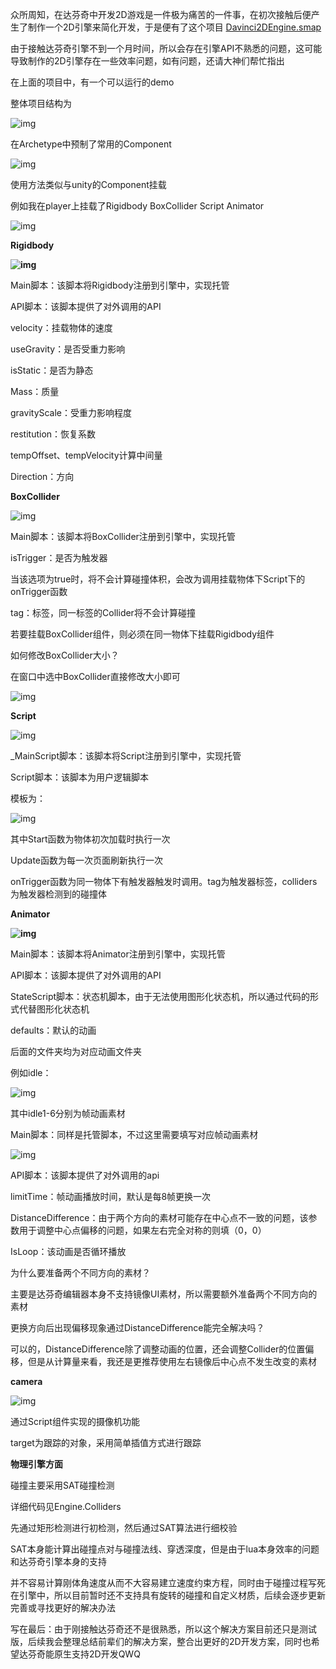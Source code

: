 众所周知，在达芬奇中开发2D游戏是一件极为痛苦的一件事，在初次接触后便产生了制作一个2D引擎来简化开发，于是便有了这个项目 [Davinci2DEngine.smap](https://davinci-worldcdn.lilithgames.com/oversea/assets/c5qts49303fa31jckevg) 

由于接触达芬奇引擎不到一个月时间，所以会存在引擎API不熟悉的问题，这可能导致制作的2D引擎存在一些效率问题，如有问题，还请大神们帮忙指出



在上面的项目中，有一个可以运行的demo

整体项目结构为

![img](https://hanzoy-picture.oss-cn-chengdu.aliyuncs.com/img/c5qtvh1303fbs9im7pvg.png)

在Archetype中预制了常用的Component

![img](https://hanzoy-picture.oss-cn-chengdu.aliyuncs.com/img/c5qu0o9303fbs9im7q00.png)

使用方法类似与unity的Component挂载

例如我在player上挂载了Rigidbody BoxCollider Script Animator

![img](https://hanzoy-picture.oss-cn-chengdu.aliyuncs.com/img/c5qu3u9303fbs9im7q10.png)

**Rigidbody**

**![img](https://hanzoy-picture.oss-cn-chengdu.aliyuncs.com/img/c5qu4o9303fbs9im7q1g.png)**

Main脚本：该脚本将Rigidbody注册到引擎中，实现托管

API脚本：该脚本提供了对外调用的API

velocity：挂载物体的速度

useGravity：是否受重力影响

isStatic：是否为静态

Mass：质量

gravityScale：受重力影响程度

restitution：恢复系数

tempOffset、tempVelocity计算中间量

Direction：方向

**BoxCollider**

![img](https://hanzoy-picture.oss-cn-chengdu.aliyuncs.com/img/c5qu7u9303fa31jckf10.png)

Main脚本：该脚本将BoxCollider注册到引擎中，实现托管

isTrigger：是否为触发器

​     当该选项为true时，将不会计算碰撞体积，会改为调用挂载物体下Script下的onTrigger函数

tag：标签，同一标签的Collider将不会计算碰撞

若要挂载BoxCollider组件，则必须在同一物体下挂载Rigidbody组件

如何修改BoxCollider大小？

在窗口中选中BoxCollider直接修改大小即可

![img](https://hanzoy-picture.oss-cn-chengdu.aliyuncs.com/img/c5quash303fa31jckf20.png)

**Script**

![img](https://hanzoy-picture.oss-cn-chengdu.aliyuncs.com/img/c5quc71303fbs9im7q30.png)

_MainScript脚本：该脚本将Script注册到引擎中，实现托管

Script脚本：该脚本为用户逻辑脚本

模板为：

![img](https://hanzoy-picture.oss-cn-chengdu.aliyuncs.com/img/c5qud5h303fbs9im7q40.png)

其中Start函数为物体初次加载时执行一次

Update函数为每一次页面刷新执行一次

onTrigger函数为同一物体下有触发器触发时调用。tag为触发器标签，colliders为触发器检测到的碰撞体

**Animator**

**![img](https://hanzoy-picture.oss-cn-chengdu.aliyuncs.com/img/c5quf21303fbs9im7q50.png)**

Main脚本：该脚本将Animator注册到引擎中，实现托管

API脚本：该脚本提供了对外调用的API

StateScript脚本：状态机脚本，由于无法使用图形化状态机，所以通过代码的形式代替图形化状态机

defaults：默认的动画

后面的文件夹均为对应动画文件夹

例如idle：

![img](https://hanzoy-picture.oss-cn-chengdu.aliyuncs.com/img/c5quh69303fa31jckf2g.png)

其中idle1-6分别为帧动画素材

Main脚本：同样是托管脚本，不过这里需要填写对应帧动画素材

![img](https://hanzoy-picture.oss-cn-chengdu.aliyuncs.com/img/c5quhvh303fa31jckf30.png)

API脚本：该脚本提供了对外调用的api

limitTime：帧动画播放时间，默认是每8帧更换一次

DistanceDifference：由于两个方向的素材可能存在中心点不一致的问题，该参数用于调整中心点偏移的问题，如果左右完全对称的则填（0，0）

IsLoop：该动画是否循环播放

为什么要准备两个不同方向的素材？

主要是达芬奇编辑器本身不支持镜像UI素材，所以需要额外准备两个不同方向的素材

更换方向后出现偏移现象通过DistanceDifference能完全解决吗？

可以的，DistanceDifference除了调整动画的位置，还会调整Collider的位置偏移，但是从计算量来看，我还是更推荐使用左右镜像后中心点不发生改变的素材

**camera**

![img](https://hanzoy-picture.oss-cn-chengdu.aliyuncs.com/img/c5qulj9303fa31jckf40.png)

通过Script组件实现的摄像机功能

target为跟踪的对象，采用简单插值方式进行跟踪

**物理引擎方面**

碰撞主要采用SAT碰撞检测

详细代码见Engine.Colliders

先通过矩形检测进行初检测，然后通过SAT算法进行细校验

SAT本身能计算出碰撞点对与碰撞法线、穿透深度，但是由于lua本身效率的问题和达芬奇引擎本身的支持

并不容易计算刚体角速度从而不大容易建立速度约束方程，同时由于碰撞过程写死在引擎中，所以目前暂时还不支持具有旋转的碰撞和自定义材质，后续会逐步更新完善或寻找更好的解决办法

 

写在最后：由于刚接触达芬奇还不是很熟悉，所以这个解决方案目前还只是测试版，后续我会整理总结前辈们的解决方案，整合出更好的2D开发方案，同时也希望达芬奇能原生支持2D开发QWQ
